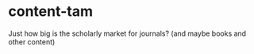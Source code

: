 # content-tam
Just how big is the scholarly market for journals? (and maybe books and other content)
